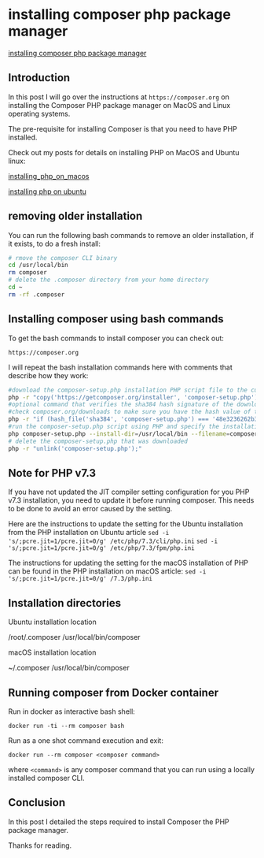# installing composer php package manager

[installing composer php package manager](https://aregsar.com/blog/2019/installing-composer-php-package-manager)

## Introduction

In this post I will go over the instructions at `https://composer.org` on installing the Composer PHP package manager on MacOS and Linux operating systems.

The pre-requisite for installing Composer is that you need to have PHP installed.

Check out my posts for details on installing PHP on MacOS and Ubuntu linux:

[installing_php_on_macos](https://aregsar.com/blog/2019/installing_php_on_macos)

[installing php on ubuntu](https://aregsar.com/blog/2019/installing-php-on-ubuntu)

## removing older installation

You can run the following bash commands to remove an older installation, if it exists, to do a fresh install:

```bash
# rmove the composer CLI binary
cd /usr/local/bin
rm composer
# delete the .composer directory from your home directory
cd ~
rm -rf .composer
```

## Installing composer using bash commands

To get the bash commands to install composer you can check out:

`https://composer.org`

I will repeat the bash installation commands here with comments that describe how they work:

```bash
#download the composer-setup.php installation PHP script file to the current directory
php -r "copy('https://getcomposer.org/installer', 'composer-setup.php');"
#optional command that verifies the sha384 hash signature of the downloaded file.
#check composer.org/downloads to make sure you have the hash value of the latest release
php -r "if (hash_file('sha384', 'composer-setup.php') === '48e3236262b34d30969dca3c37281b3b4bbe3221bda826ac6a9a62d6444cdb0dcd0615698a5cbe587c3f0fe57a54d8f5') { echo 'Installer verified'; } else { echo 'Installer corrupt'; unlink('composer-setup.php'); } echo PHP_EOL;"
#run the composer-setup.php script using PHP and specify the installation directory and file name of the composer binary
php composer-setup.php --install-dir=/usr/local/bin --filename=composer
# delete the composer-setup.php that was downloaded
php -r "unlink('composer-setup.php');"
```

## Note for PHP v7.3

If you have not updated the JIT compiler setting configuration for you PHP v7.3 installation, you need to update it before running composer. This needs to be done to avoid an error caused by the setting.

Here are the instructions to update the setting for the Ubuntu installation from the PHP installation on Ubuntu article
`sed -i 's/;pcre.jit=1/pcre.jit=0/g' /etc/php/7.3/cli/php.ini`
`sed -i 's/;pcre.jit=1/pcre.jit=0/g' /etc/php/7.3/fpm/php.ini`

The instructions for updating the setting for the macOS installation of PHP can be found in the PHP installation on macOS article:
`sed -i 's/;pcre.jit=1/pcre.jit=0/g' /7.3/php.ini`

## Installation directories

Ubuntu installation location

/root/.composer
/usr/local/bin/composer

macOS installation location

~/.composer
/usr/local/bin/composer


## Running composer from Docker container

Run in docker as interactive bash shell:

`docker run -ti --rm composer bash`

Run as a one shot command execution and exit:

`docker run --rm composer <composer command>`

where `<command>` is any composer command that you can run using a locally installed composer CLI.

## Conclusion

In this post I detailed the steps required to install Composer the PHP package manager.

Thanks for reading.